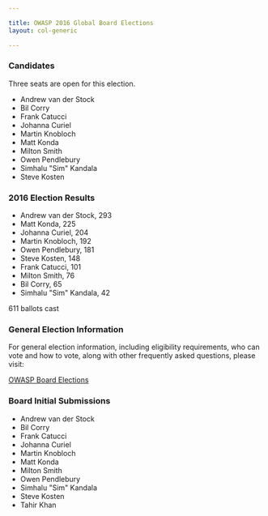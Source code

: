 ```yaml
---

title: OWASP 2016 Global Board Elections
layout: col-generic

---
```


### Candidates

Three seats are open for this election.

* Andrew van der Stock
* Bil Corry
* Frank Catucci
* Johanna Curiel
* Martin Knobloch
* Matt Konda
* Milton Smith
* Owen Pendlebury
* Simhalu "Sim" Kandala
* Steve Kosten

### 2016 Election Results
* Andrew van der Stock, 293
* Matt Konda, 225
* Johanna Curiel, 204
* Martin Knobloch, 192
* Owen Pendlebury, 181
* Steve Kosten, 148
* Frank Catucci, 101
* Milton Smith, 76
* Bil Corry, 65
* Simhalu "Sim" Kandala, 42

611 ballots cast

### General Election Information 
For general election information, including eligibility requirements, who can vote and how to vote, along with other frequently 
asked questions, please visit:

[OWASP Board Elections](/elections)

### Board Initial Submissions

* Andrew van der Stock
* Bil Corry
* Frank Catucci
* Johanna Curiel
* Martin Knobloch
* Matt Konda
* Milton Smith
* Owen Pendlebury
* Simhalu "Sim" Kandala
* Steve Kosten
* Tahir Khan
